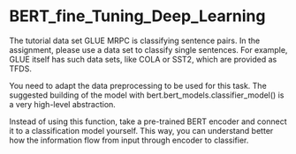 # BERT_fine_Tuning_Deep_Learning


The tutorial data set GLUE MRPC is classifying sentence pairs.
In the assignment, please use a data set to classify single sentences.
For example, GLUE itself has such data sets, like COLA or SST2, which are provided as TFDS.

You need to adapt the data preprocessing to be used for this task.
The suggested building of the model with bert.bert_models.classifier_model() is a very high-level abstraction.

Instead of using this function, take a pre-trained BERT encoder and connect it to a classification model yourself.
This way, you can understand better how the information flow from input through encoder to classifier.
